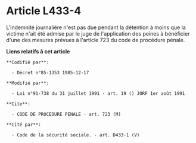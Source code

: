 # Article L433-4

L'indemnité journalière n'est pas due pendant la détention à moins que la victime n'ait été admise par le juge de
l'application des peines à bénéficier d'une des mesures prévues à l'article 723 du code de procédure pénale.

**Liens relatifs à cet article**

	**Codifié par**:

	  - Décret n°85-1353 1985-12-17

	**Modifié par**:

	  - Loi n°91-738 du 31 juillet 1991 - art. 19 () JORF 1er août 1991

	**Cite**:

	  - CODE DE PROCEDURE PENALE - art. 723 (M)

	**Cité par**:

	  - Code de la sécurité sociale. - art. D433-1 (V)

